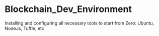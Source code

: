 # Blockchain_Dev_Environment
Installing and configuring all necessary tools to start from Zero: Ubuntu, NodeJs, Tuffle, etc

